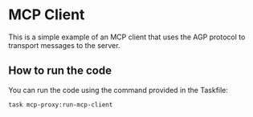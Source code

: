 # MCP Client
This is a simple example of an MCP client that uses the AGP protocol to transport messages to the server.

## How to run the code
You can run the code using the command provided in the Taskfile:
```bash
task mcp-proxy:run-mcp-client
```